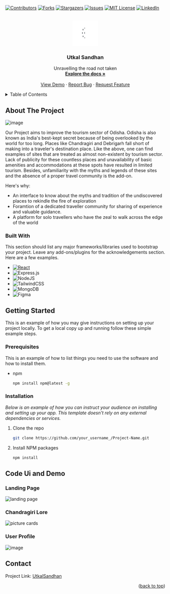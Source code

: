 <a name="readme-top"></a>




<!-- PROJECT SHIELDS -->
<!--
*** I'm using markdown "reference style" links for readability.
*** Reference links are enclosed in brackets [ ] instead of parentheses ( ).
*** See the bottom of this document for the declaration of the reference variables
*** for contributors-url, forks-url, etc. This is an optional, concise syntax you may use.
*** https://www.markdownguide.org/basic-syntax/#reference-style-links
-->
[![Contributors][contributors-shield]][contributors-url]
[![Forks][forks-shield]][forks-url]
[![Stargazers][stars-shield]][stars-url]
[![Issues][issues-shield]][issues-url]
[![MIT License][license-shield]][license-url]
[![LinkedIn][linkedin-shield]][linkedin-url]



<!-- PROJECT LOGO -->
<br />
<div align="center">
  <a href="https://github.com/othneildrew/Best-README-Template">
    <img src="images/logo.png" alt="Logo" width="80" height="80">
  </a>

  <h3 align="center">Utkal Sandhan</h3>

  <p align="center">
    Unravelling the road not taken
    <br />
    <a href="https://github.com/JasminPradhan/Jas.js_UtkalSandhan"><strong>Explore the docs »</strong></a>
    <br />
    <br />
    <a href="https://github.com/JasminPradhan/Jas.js_UtkalSandhan">View Demo</a>
    ·
    <a href="https://github.com/JasminPradhan/Jas.js_UtkalSandhan">Report Bug</a>
    ·
    <a href="https://github.com/JasminPradhan/Jas.js_UtkalSandhan">Request Feature</a>
  </p>
</div>



<!-- TABLE OF CONTENTS -->
<details>
  <summary>Table of Contents</summary>
  <ol>
    <li>
      <a href="#about-the-project">About The Project</a>
      <ul>
        <li><a href="#built-with">Built With</a></li>
      </ul>
    </li>
    <li>
      <a href="#getting-started">Getting Started</a>
      <ul>
        <li><a href="#prerequisites">Prerequisites</a></li>
        <li><a href="#installation">Installation</a></li>
      </ul>
    </li>
    <li><a href="#usage">Usage</a></li>
    <li><a href="#roadmap">Roadmap</a></li>
    <li><a href="#contributing">Contributing</a></li>
    <li><a href="#license">License</a></li>
    <li><a href="#contact">Contact</a></li>
    <li><a href="#acknowledgments">Acknowledgments</a></li>
  </ol>
</details>



<!-- ABOUT THE PROJECT -->
## About The Project

![image](https://user-images.githubusercontent.com/40180496/187057701-380142f3-4d63-479c-a308-3213d8f16e50.png)


Our Project aims to improve the tourism sector of Odisha. Odisha is also known as India's best-kept secret because of being overlooked by the world for too long. Places like Chandragiri and Debrigarh fall short of making into a traveler's destination place. Like the above, one can find examples of sites that are  treated as almost non-existent by tourism sector. Lack of publicity for these countless places and unavailability of basic amenities and accommodations at these spots have resulted in limited tourism. Besides, unfamiliarity with the myths and legends of these sites and the absence of a proper travel community is the add-on.

Here's why:
* An interface to know about the myths and tradition of the undiscovered places to rekindle the fire of exploration
* Foramtion of a dedicated traveller community for sharing of experience and valuable guidance.
* A platform for solo travellers who have the zeal to walk across the edge of the world



### Built With

This section should list any major frameworks/libraries used to bootstrap your project. Leave any add-ons/plugins for the acknowledgements section. Here are a few examples.
* [![React][React.js]][React-url]
* ![Express.js](https://img.shields.io/badge/express.js-%23404d59.svg?style=for-the-badge&logo=express&logoColor=%2361DAFB)
* ![NodeJS](https://img.shields.io/badge/node.js-6DA55F?style=for-the-badge&logo=node.js&logoColor=white)
* ![TailwindCSS](https://img.shields.io/badge/tailwindcss-%2338B2AC.svg?style=for-the-badge&logo=tailwind-css&logoColor=white)
* ![MongoDB](https://img.shields.io/badge/MongoDB-%234ea94b.svg?style=for-the-badge&logo=mongodb&logoColor=white)
* ![Figma](https://img.shields.io/badge/figma-%23F24E1E.svg?style=for-the-badge&logo=figma&logoColor=white)






<!-- GETTING STARTED -->
## Getting Started

This is an example of how you may give instructions on setting up your project locally.
To get a local copy up and running follow these simple example steps.

### Prerequisites

This is an example of how to list things you need to use the software and how to install them.
* npm
  ```sh
  npm install npm@latest -g
  ```

### Installation

_Below is an example of how you can instruct your audience on installing and setting up your app. This template doesn't rely on any external dependencies or services._


1. Clone the repo
   ```sh
   git clone https://github.com/your_username_/Project-Name.git
   ```
2. Install NPM packages
   ```sh
   npm install
   ```



<!-- USAGE EXAMPLES -->
## Code Ui and Demo

### Landing Page
![landing page](https://user-images.githubusercontent.com/40180496/187058067-1df53498-dc62-4b66-87df-2dcd16cd6c42.png)

### Chandragiri Lore
![picture cards](https://user-images.githubusercontent.com/40180496/187058115-a75d5287-2db0-401b-b512-5e209bad2edf.png)

### User Profile
![image](https://user-images.githubusercontent.com/40180496/187058804-f7ac5cb3-4f71-4b54-a164-0ac12e89e2b9.png)







<!-- CONTACT -->
## Contact


Project Link: [UtkalSandhan](https://github.com/JasminPradhan/Jas.js_UtkalSandhan)

<p align="right">(<a href="#readme-top">back to top</a>)</p>







<!-- MARKDOWN LINKS & IMAGES -->
<!-- https://www.markdownguide.org/basic-syntax/#reference-style-links -->
[contributors-shield]: https://img.shields.io/github/contributors/othneildrew/Best-README-Template.svg?style=for-the-badge
[contributors-url]: https://github.com/othneildrew/Best-README-Template/graphs/contributors
[forks-shield]: https://img.shields.io/github/forks/othneildrew/Best-README-Template.svg?style=for-the-badge
[forks-url]: https://github.com/othneildrew/Best-README-Template/network/members
[stars-shield]: https://img.shields.io/github/stars/othneildrew/Best-README-Template.svg?style=for-the-badge
[stars-url]: https://github.com/othneildrew/Best-README-Template/stargazers
[issues-shield]: https://img.shields.io/github/issues/othneildrew/Best-README-Template.svg?style=for-the-badge
[issues-url]: https://github.com/othneildrew/Best-README-Template/issues
[license-shield]: https://img.shields.io/github/license/othneildrew/Best-README-Template.svg?style=for-the-badge
[license-url]: https://github.com/othneildrew/Best-README-Template/blob/master/LICENSE.txt
[linkedin-shield]: https://img.shields.io/badge/-LinkedIn-black.svg?style=for-the-badge&logo=linkedin&colorB=555
[linkedin-url]: https://linkedin.com/in/othneildrew
[product-screenshot]: images/screenshot.png
[Next.js]: https://img.shields.io/badge/next.js-000000?style=for-the-badge&logo=nextdotjs&logoColor=white
[Next-url]: https://nextjs.org/
[React.js]: https://img.shields.io/badge/React-20232A?style=for-the-badge&logo=react&logoColor=61DAFB
[React-url]: https://reactjs.org/
[Vue.js]: https://img.shields.io/badge/Vue.js-35495E?style=for-the-badge&logo=vuedotjs&logoColor=4FC08D
[Vue-url]: https://vuejs.org/
[Angular.io]: https://img.shields.io/badge/Angular-DD0031?style=for-the-badge&logo=angular&logoColor=white
[Angular-url]: https://angular.io/
[Svelte.dev]: https://img.shields.io/badge/Svelte-4A4A55?style=for-the-badge&logo=svelte&logoColor=FF3E00
[Svelte-url]: https://svelte.dev/
[Laravel.com]: https://img.shields.io/badge/Laravel-FF2D20?style=for-the-badge&logo=laravel&logoColor=white
[Laravel-url]: https://laravel.com
[Bootstrap.com]: https://img.shields.io/badge/Bootstrap-563D7C?style=for-the-badge&logo=bootstrap&logoColor=white
[Bootstrap-url]: https://getbootstrap.com
[JQuery.com]: https://img.shields.io/badge/jQuery-0769AD?style=for-the-badge&logo=jquery&logoColor=white
[JQuery-url]: https://jquery.com 
[tailwind.com]: https://img.shields.io/badge/-tailwind-blue
[tailwind-url]: https://tailwind.com
